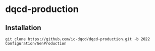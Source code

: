 # dqcd-production

## Installation

`git clone https://github.com/ic-dqcd/dqcd-production.git -b 2022 Configuration/GenProduction`
